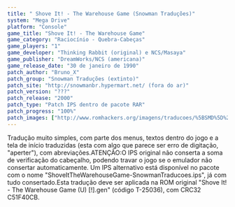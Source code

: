 ```yaml
---
title: " Shove It! - The Warehouse Game (Snowman Traduções)"
system: "Mega Drive"
platform: "Console"
game_title: "Shove It! - The Warehouse Game"
game_category: "Raciocínio - Quebra-Cabeças"
game_players: "1"
game_developer: "Thinking Rabbit (original) e NCS/Masaya"
game_publisher: "DreamWorks/NCS (americana)"
game_release_date: "30 de janeiro de 1990"
patch_author: "Bruno_X"
patch_group: "Snowman Traduções (extinto)"
patch_site: "http://snowmanbr.hypermart.net/ (fora do ar)"
patch_version: "???"
patch_release: "2000"
patch_type: "Patch IPS dentro de pacote RAR"
patch_progress: "100%"
patch_images: ["http://www.romhackers.org/imagens/traducoes/%5BSMD%5D%20Shove%20It!%20-%20The%20Warehouse%20Game%20-%20Snowman%20Traducoes%20-%201.png","http://www.romhackers.org/imagens/traducoes/%5BSMD%5D%20Shove%20It!%20-%20The%20Warehouse%20Game%20-%20Snowman%20Traducoes%20-%202.png","http://www.romhackers.org/imagens/traducoes/%5BSMD%5D%20Shove%20It!%20-%20The%20Warehouse%20Game%20-%20Snowman%20Traducoes%20-%203.png"]
---
```

Tradução muito simples, com parte dos menus, textos dentro do jogo e a tela de início traduzidas (esta com algo que parece ser erro de digitação, "aperter"), com abreviações.ATENÇÃO:O IPS original não conserta a soma de verificação do cabeçalho, podendo travar o jogo se o emulador não consertar automaticamente. Um IPS alternativo está disponível no pacote com o nome "ShoveItTheWarehouseGame-SnowmanTraducoes.ips", já com tudo consertado.Esta tradução deve ser aplicada na ROM original "Shove It! - The Warehouse Game (U) [!].gen" (código T-25036), com CRC32 C51F40CB.